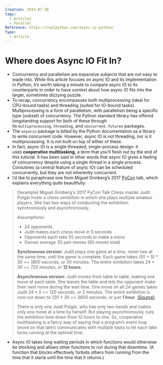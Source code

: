 ```yaml
---
Creation: 2024-07-30
tags:
  - Articles
  - Parallel
Reference: https://realpython.com/async-io-python/
Type:
  - Article
---
```

# Where does Async IO Fit In?
- Concurrency and parallelism are expansive subjects that are not easy to wade into. While this article focuses on async IO and its implementation in Python, it’s worth taking a minute to compare async IO to its counterparts in order to have context about how async IO fits into the larger, sometimes dizzying puzzle.
- To recap, concurrency encompasses both multiprocessing (ideal for CPU-bound tasks) and threading (suited for IO-bound tasks). Multiprocessing is a form of parallelism, with parallelism being a specific type (subset) of concurrency. The Python standard library has offered longstanding support for both of these through its `multiprocessing`, `threading`, and `concurrent.futures` packages.
- The `asyncio` package is billed by the Python documentation as a library to write concurrent code. However, async IO is not threading, nor is it multiprocessing. It is not built on top of either of these.
- In fact, async IO is a single-threaded, single-process design: it uses **cooperative multitasking**, a term that you’ll flesh out by the end of this tutorial. It has been said in other words that async IO gives a feeling of concurrency despite using a single thread in a single process. Coroutines (a central feature of async IO) can be scheduled concurrently, but they are not inherently concurrent.
- I’d like to paraphrase one from Miguel Grinberg’s 2017 [PyCon](https://realpython.com/pycon-guide/) talk, which explains everything quite beautifully:

> [!example] Miguel Grinberg's 2017 PyCon Talk
>  Chess master Judit Polgár hosts a chess exhibition in which she plays multiple amateur players. She has two ways of conducting the exhibition: synchronously and asynchronously.
> 
> Assumptions:
> 
> - 24 opponents
> - Judit makes each chess move in 5 seconds
> - Opponents each take 55 seconds to make a move
> - Games average 30 pair-moves (60 moves total)
> 
> **Synchronous version**: Judit plays one game at a time, never two at the same time, until the game is complete. Each game takes _(55 + 5) * 30 == 1800_ seconds, or 30 minutes. The entire exhibition takes _24 * 30 == 720_ minutes, or **12 hours**.
> 
> **Asynchronous version**: Judit moves from table to table, making one move at each table. She leaves the table and lets the opponent make their next move during the wait time. One move on all 24 games takes Judit _24 * 5 == 120_ seconds, or 2 minutes. The entire exhibition is now cut down to _120 * 30 == 3600_ seconds, or just **1 hour**. [(Source)](https://youtu.be/iG6fr81xHKA?t=4m29s)
> 
> There is only one Judit Polgár, who has only two hands and makes only one move at a time by herself. But playing asynchronously cuts the exhibition time down from 12 hours to one. So, cooperative multitasking is a fancy way of saying that a program’s event loop (more on that later) communicates with multiple tasks to let each take turns running at the optimal time.

- Async IO takes long waiting periods in which functions would otherwise be blocking and allows other functions to run during that downtime. (A function that blocks effectively forbids others from running from the time that it starts until the time that it returns.)
